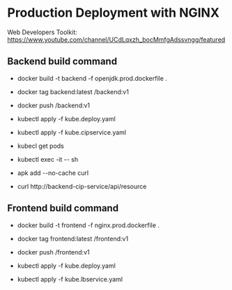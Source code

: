 # Production Deployment with NGINX

Web Developers Toolkit: https://www.youtube.com/channel/UCdLqxzh_bocMmfgAdssvngg/featured

## Backend build command
* docker build -t backend -f openjdk.prod.dockerfile .
* docker tag backend:latest <repo-tag>/backend:v1
* docker push <repo-tag>/backend:v1

* kubectl apply -f kube.deploy.yaml
* kubectl apply -f kube.cipservice.yaml
* kubecl get pods
* kubectl exec -it <pod-name> -- sh
* apk add --no-cache curl
* curl http://backend-cip-service/api/resource


## Frontend build command

* docker build -t frontend -f nginx.prod.dockerfile .
* docker tag frontend:latest <repo-tag>/frontend:v1
* docker push <repo-tag>/frontend:v1

* kubectl apply -f kube.deploy.yaml
* kubectl apply -f kube.lbservice.yaml